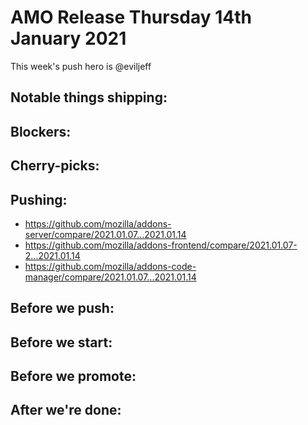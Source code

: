 # AMO Release Thursday 14th January 2021

This week's push hero is @eviljeff

## Notable things shipping:

## Blockers:

## Cherry-picks:

<!-- Link to the actual commits, NOT merge commits. The commits need to appear
in chronological order so that `git cherry-pick` will apply them correctly. -->

## Pushing:

- https://github.com/mozilla/addons-server/compare/2021.01.07...2021.01.14
- https://github.com/mozilla/addons-frontend/compare/2021.01.07-2...2021.01.14
- https://github.com/mozilla/addons-code-manager/compare/2021.01.07...2021.01.14

## Before we push:

## Before we start:

## Before we promote:

## After we're done:
